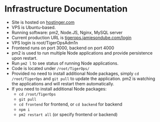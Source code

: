 # Infrastructure Documentation
- Site is hosted on [hostinger.com](https://hostinger.com)
- VPS is Ubuntu-based.
- Running software: pm2, Node.JS, Nginx, MySQL server
- Current production URL is [tigerops.jamiesondube.com/login](http://tigerops.jamiesondube.com/login)
- VPS login is root/TigerOpsAdm1n
- Frontend runs on port 3000, backend on port 4000
- pm2 is used to run multiple Node applications and provide persistence upon restart.
- Run `pm2 l` to see status of running Node applications.
- Code is located under `/root/TigerOps/`
- Provided no need to install additional Node packages, simply `cd /root/TigerOps` and `git pull` to update the application. pm2 is watching the applications and will restart them automatically.
- If you need to install additional Node packages:
    - `cd /root/TigerOps`
    - `git pull`
    - `cd frontend` for frontend, or `cd backend` for backend
    - `npm i`
    - `pm2 restart all` (or specify frontend or backend)